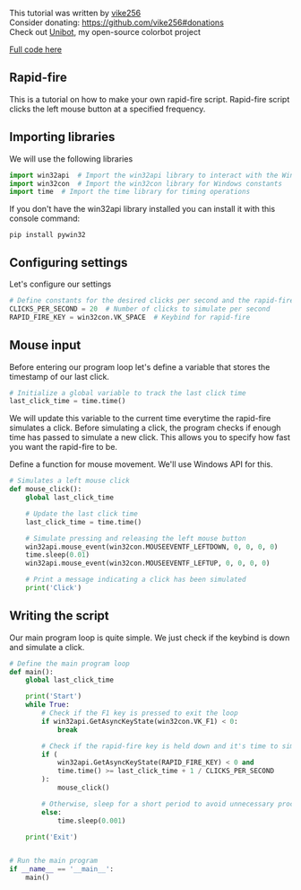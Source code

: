 This tutorial was written by [vike256](https://github.com/vike256/)  
Consider donating: https://github.com/vike256#donations  
Check out [Unibot](https://github.com/vike256/Unibot), my open-source colorbot project  

[Full code here](https://github.com/vike256/tutorials/blob/main/rapid-fire/main.py)  

## Rapid-fire
This is a tutorial on how to make your own rapid-fire script.
Rapid-fire script clicks the left mouse button at a specified frequency.

## Importing libraries
We will use the following libraries
```py
import win32api  # Import the win32api library to interact with the Windows API
import win32con  # Import the win32con library for Windows constants
import time  # Import the time library for timing operations
```

If you don't have the win32api library installed you can install it with this console command:
```
pip install pywin32
```

## Configuring settings
Let's configure our settings
```py
# Define constants for the desired clicks per second and the rapid-fire key
CLICKS_PER_SECOND = 20  # Number of clicks to simulate per second
RAPID_FIRE_KEY = win32con.VK_SPACE  # Keybind for rapid-fire
```

## Mouse input
Before entering our program loop let's define a variable that stores the timestamp of our last click.
```py
# Initialize a global variable to track the last click time
last_click_time = time.time()
```
We will update this variable to the current time everytime the rapid-fire simulates a click.
Before simulating a click, the program checks if enough time has passed to simulate a new click. This allows you to specify how fast you want the rapid-fire to be.  

Define a function for mouse movement. We'll use Windows API for this.
```py
# Simulates a left mouse click
def mouse_click():
    global last_click_time

    # Update the last click time
    last_click_time = time.time()

    # Simulate pressing and releasing the left mouse button
    win32api.mouse_event(win32con.MOUSEEVENTF_LEFTDOWN, 0, 0, 0, 0)
    time.sleep(0.01)
    win32api.mouse_event(win32con.MOUSEEVENTF_LEFTUP, 0, 0, 0, 0)

    # Print a message indicating a click has been simulated
    print('Click')
```

## Writing the script

Our main program loop is quite simple. We just check if the keybind is down and simulate a click.
```py
# Define the main program loop
def main():
    global last_click_time

    print('Start')
    while True:
        # Check if the F1 key is pressed to exit the loop
        if win32api.GetAsyncKeyState(win32con.VK_F1) < 0:
            break

        # Check if the rapid-fire key is held down and it's time to simulate another click
        if (
            win32api.GetAsyncKeyState(RAPID_FIRE_KEY) < 0 and
            time.time() >= last_click_time + 1 / CLICKS_PER_SECOND
        ):
            mouse_click()

        # Otherwise, sleep for a short period to avoid unnecessary processing
        else:
            time.sleep(0.001)

    print('Exit')


# Run the main program
if __name__ == '__main__':
    main()
```
